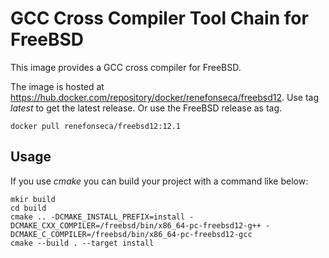 # GCC Cross Compiler Tool Chain for FreeBSD

This image provides a GCC cross compiler for FreeBSD.

The image is hosted at https://hub.docker.com/repository/docker/renefonseca/freebsd12. Use tag *latest* to get the latest release. Or use the FreeBSD release as tag.

```
docker pull renefonseca/freebsd12:12.1
```

## Usage

If you use *cmake* you can build your project with a command like below:

```
mkir build
cd build
cmake .. -DCMAKE_INSTALL_PREFIX=install -DCMAKE_CXX_COMPILER=/freebsd/bin/x86_64-pc-freebsd12-g++ -DCMAKE_C_COMPILER=/freebsd/bin/x86_64-pc-freebsd12-gcc
cmake --build . --target install
```
